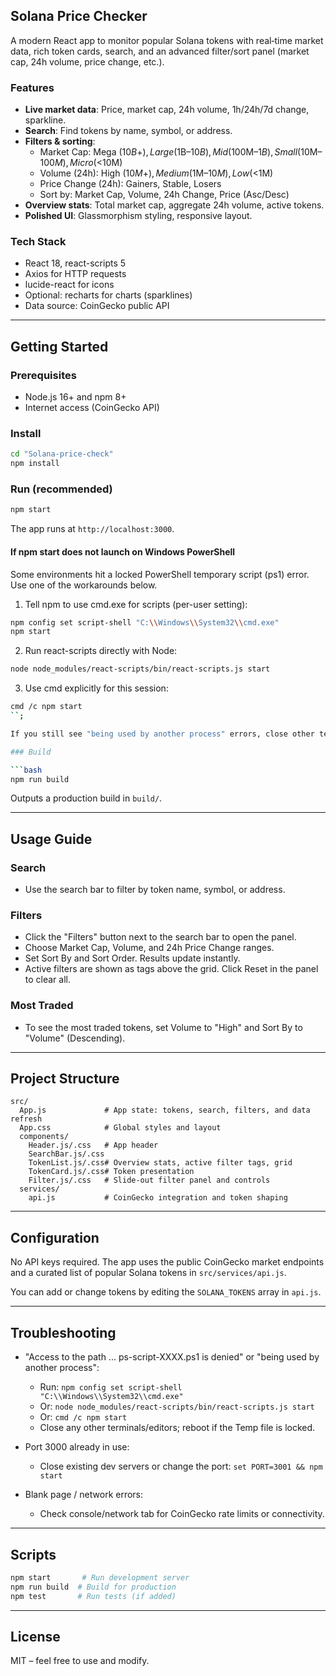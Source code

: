 ## Solana Price Checker

A modern React app to monitor popular Solana tokens with real‑time market data, rich token cards, search, and an advanced filter/sort panel (market cap, 24h volume, price change, etc.).

### Features
- **Live market data**: Price, market cap, 24h volume, 1h/24h/7d change, sparkline.
- **Search**: Find tokens by name, symbol, or address.
- **Filters & sorting**:
  - Market Cap: Mega ($10B+), Large ($1B–$10B), Mid ($100M–$1B), Small ($10M–$100M), Micro (<$10M)
  - Volume (24h): High ($10M+), Medium ($1M–$10M), Low (<$1M)
  - Price Change (24h): Gainers, Stable, Losers
  - Sort by: Market Cap, Volume, 24h Change, Price (Asc/Desc)
- **Overview stats**: Total market cap, aggregate 24h volume, active tokens.
- **Polished UI**: Glassmorphism styling, responsive layout.

### Tech Stack
- React 18, react-scripts 5
- Axios for HTTP requests
- lucide-react for icons
- Optional: recharts for charts (sparklines)
- Data source: CoinGecko public API

---

## Getting Started

### Prerequisites
- Node.js 16+ and npm 8+
- Internet access (CoinGecko API)

### Install

```bash
cd "Solana-price-check"
npm install
```

### Run (recommended)

```bash
npm start
```

The app runs at `http://localhost:3000`.

#### If npm start does not launch on Windows PowerShell
Some environments hit a locked PowerShell temporary script (ps1) error. Use one of the workarounds below.

1) Tell npm to use cmd.exe for scripts (per-user setting):

```bash
npm config set script-shell "C:\\Windows\\System32\\cmd.exe"
npm start
```

2) Run react-scripts directly with Node:

```bash
node node_modules/react-scripts/bin/react-scripts.js start
```

3) Use cmd explicitly for this session:

```bash
cmd /c npm start
``;

If you still see "being used by another process" errors, close other terminals/editors that might lock Temp scripts, or reboot and try again.

### Build

```bash
npm run build
```

Outputs a production build in `build/`.

---

## Usage Guide

### Search
- Use the search bar to filter by token name, symbol, or address.

### Filters
- Click the "Filters" button next to the search bar to open the panel.
- Choose Market Cap, Volume, and 24h Price Change ranges.
- Set Sort By and Sort Order. Results update instantly.
- Active filters are shown as tags above the grid. Click Reset in the panel to clear all.

### Most Traded
- To see the most traded tokens, set Volume to "High" and Sort By to "Volume" (Descending).

---

## Project Structure

```text
src/
  App.js             # App state: tokens, search, filters, and data refresh
  App.css            # Global styles and layout
  components/
    Header.js/.css   # App header
    SearchBar.js/.css
    TokenList.js/.css# Overview stats, active filter tags, grid
    TokenCard.js/.css# Token presentation
    Filter.js/.css   # Slide-out filter panel and controls
  services/
    api.js           # CoinGecko integration and token shaping
```

---

## Configuration

No API keys required. The app uses the public CoinGecko market endpoints and a curated list of popular Solana tokens in `src/services/api.js`.

You can add or change tokens by editing the `SOLANA_TOKENS` array in `api.js`.

---

## Troubleshooting

- "Access to the path ... ps-script-XXXX.ps1 is denied" or "being used by another process":
  - Run: `npm config set script-shell "C:\\Windows\\System32\\cmd.exe"`
  - Or: `node node_modules/react-scripts/bin/react-scripts.js start`
  - Or: `cmd /c npm start`
  - Close any other terminals/editors; reboot if the Temp file is locked.

- Port 3000 already in use:
  - Close existing dev servers or change the port: `set PORT=3001 && npm start`

- Blank page / network errors:
  - Check console/network tab for CoinGecko rate limits or connectivity.

---

## Scripts

```bash
npm start       # Run development server
npm run build  # Build for production
npm test       # Run tests (if added)
```

---

## License

MIT – feel free to use and modify.

